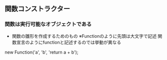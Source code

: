 ## 関数コンストラクター

### 関数は実行可能なオブジェクトである

- 関数の雛形を作成するためのもの
  ※Functionのように先頭は大文字で記述
  関数宣言のようにfunctionと記述するのでは挙動が異なる

new Function('a', 'b', 'return a + b');
